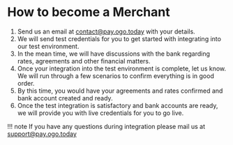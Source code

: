 # How to become a Merchant

1. Send us an email at contact@pay.ogo.today with your details.
2. We will send test credentials for you to get started with integrating into our test environment.
3. In the mean time, we will have discussions with the bank regarding rates, agreements and other financial matters.
4. Once your integration into the test environment is complete, let us know.
   We will run through a few scenarios to confirm everything is in good order.
5. By this time, you would have your agreements and rates confirmed and bank account created and ready.
6. Once the test integration is satisfactory and bank accounts are ready,
   we will provide you with live credentials for you to go live.

!!! note
    If you have any questions during integration please mail us at support@pay.ogo.today
